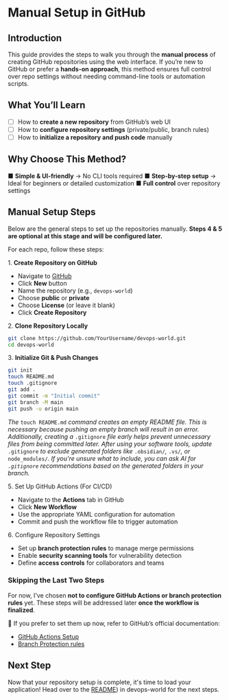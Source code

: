 # Manual Setup in GitHub

## Introduction

This guide provides the steps to walk you through the **manual process** of creating GitHub repositories using the web interface. If you’re new to GitHub or prefer a **hands-on approach**, this method ensures full control over repo settings without needing command-line tools or automation scripts.

## What You’ll Learn

- [ ] How to **create a new repository** from GitHub’s web UI 
- [ ] How to **configure repository settings** (private/public, branch rules) 
- [ ] How to **initialize a repository and push code** manually

## Why Choose This Method?

■ **Simple & UI-friendly** → No CLI tools required 
■ **Step-by-step setup** → Ideal for beginners or detailed customization 
■ **Full control** over repository settings

## Manual Setup Steps
Below are the general steps to set up the repositories manually. **Steps 4 & 5 are optional at this stage and will be configured later.**  

For each repo, follow these steps:  

1️. **Create Repository on GitHub**  
   - Navigate to [GitHub](https://github.com/)  
   - Click **New** button
   - Name the repository (e.g., `devops-world`)  
   - Choose **public** or **private**  
   - Choose **License** (or leave it blank)
   - Click **Create Repository**  

2️. **Clone Repository Locally**  
   ```bash
   git clone https://github.com/YourUsername/devops-world.git
   cd devops-world
   ```  

3️. **Initialize Git & Push Changes**  
   ```bash
   git init
   touch README.md
   touch .gitignore
   git add .
   git commit -m "Initial commit"
   git branch -M main
   git push -u origin main
   ```
   _The_ `touch README.md` _command creates an empty README file. This is necessary because pushing an empty branch will result in an error. Additionally, creating a_ `.gitignore` _file early helps prevent unnecessary files from being committed later. After using your software tools, update_ `.gitignore` _to exclude generated folders like_ `.obsidian/`_,_ `.vs/`_, or_ `node_modules/`_.  If you're unsure what to include, you can ask AI for `.gitignore` recommendations based on the generated folders in your branch._  

5️. Set Up GitHub Actions (For CI/CD)  
   - Navigate to the **Actions** tab in GitHub  
   - Click **New Workflow**  
   - Use the appropriate YAML configuration for automation  
   - Commit and push the workflow file to trigger automation  

6️. Configure Repository Settings  
   - Set up **branch protection rules** to manage merge permissions  
   - Enable **security scanning tools** for vulnerability detection  
   - Define **access controls** for collaborators and teams  

### **Skipping the Last Two Steps**  
For now, I’ve chosen **not to configure GitHub Actions or branch protection rules** yet. These steps will be addressed later **once the workflow is finalized**.  

📌 If you prefer to set them up now, refer to GitHub’s official documentation:  
- [GitHub Actions Setup](https://docs.github.com/actions)  
- [Branch Protection rules](https://docs.github.com/en/repositories/configuring-branches-and-merges-in-your-repository/managing-protected-branches/managing-a-branch-protection-rule) 

## Next Step

Now that your repository setup is complete, it's time to load your application! Head over to the [README](https://github.com/ITByteEnthusiast/devops-world/blob/main/README.md)) in devops-world for the next steps.


